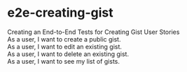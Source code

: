 # e2e-creating-gist
Creating an End-to-End Tests for Creating Gist
User Stories
<br> As a user, I want to create a public gist.
<br> As a user, I want to edit an existing gist. 
<br> As a user, I want to delete an existing gist. 
<br> As a user, I want to see my list of gists.

